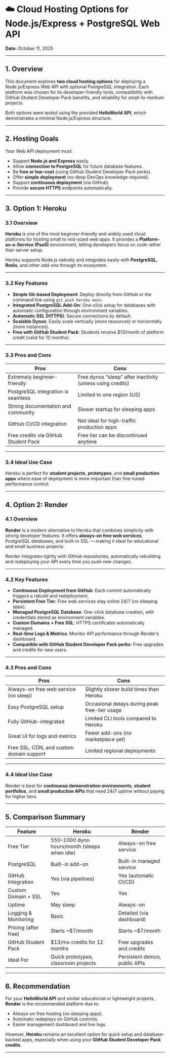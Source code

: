 # ☁️ Cloud Hosting Options for Node.js/Express + PostgreSQL Web API  

**Date:** October 11, 2025

---

## 1. Overview

This document explores **two cloud hosting options** for deploying a Node.js/Express Web API with optional PostgreSQL integration. Each platform was chosen for its developer-friendly tools, compatibility with GitHub Student Developer Pack benefits, and reliability for small-to-medium projects.

Both options were tested using the provided **HelloWorld API**, which demonstrates a minimal Node.js/Express structure.

---

## 2. Hosting Goals

Your Web API deployment must:
- Support **Node.js and Express** easily.
- Allow **connection to PostgreSQL** for future database features.
- Be **free or low-cost** (using GitHub Student Developer Pack perks).
- Offer **simple deployment** (no deep DevOps knowledge required).
- Support **continuous deployment** (via GitHub).
- Provide **secure HTTPS** endpoints automatically.

---

## 3. Option 1: Heroku  

### 3.1 Overview  
**Heroku** is one of the most beginner-friendly and widely used cloud platforms for hosting small to mid-sized web apps. It provides a **Platform-as-a-Service (PaaS)** environment, letting developers focus on code rather than server setup.

Heroku supports Node.js natively and integrates easily with **PostgreSQL**, **Redis**, and other add-ons through its ecosystem.

---

### 3.2 Key Features  
- **Simple Git-based Deployment**: Deploy directly from GitHub or the command line using `git push heroku main`.  
- **Integrated PostgreSQL Add-On**: One-click setup for databases with automatic configuration through environment variables.  
- **Automatic SSL (HTTPS)**: Secure connections by default.  
- **Scalable Dynos**: Easily scale vertically (more resources) or horizontally (more instances).  
- **Free with GitHub Student Pack**: Students receive $13/month of platform credit (valid for 12 months).  

---

### 3.3 Pros and Cons

| Pros | Cons |
|------|------|
| Extremely beginner-friendly | Free dynos “sleep” after inactivity (unless using credits) |
| PostgreSQL integration is seamless | Limited to one region (US) |
| Strong documentation and community | Slower startup for sleeping apps |
| GitHub CI/CD integration | Not ideal for high-traffic production apps |
| Free credits via GitHub Student Pack | Free tier can be discontinued anytime |

---

### 3.4 Ideal Use Case  
Heroku is perfect for **student projects**, **prototypes**, and **small production apps** where ease of deployment is more important than fine-tuned performance control.

---

## 4. Option 2: Render  

### 4.1 Overview  
**Render** is a modern alternative to Heroku that combines simplicity with strong developer features. It offers **always-on free web services**, PostgreSQL databases, and built-in SSL — making it ideal for educational and small business projects.

Render integrates tightly with GitHub repositories, automatically rebuilding and redeploying your API every time you push new changes.

---

### 4.2 Key Features  
- **Continuous Deployment from GitHub**: Each commit automatically triggers a rebuild and redeployment.  
- **Persistent Free Tier**: Free web services stay online 24/7 (no sleeping apps).  
- **Managed PostgreSQL Database**: One-click database creation, with credentials stored as environment variables.  
- **Custom Domains + Free SSL**: HTTPS certificates automatically managed.  
- **Real-time Logs & Metrics**: Monitor API performance through Render’s dashboard.  
- **Compatible with GitHub Student Developer Pack perks**: Free upgrades and credits for new users.

---

### 4.3 Pros and Cons

| Pros | Cons |
|------|------|
| Always-on free web service (no sleep) | Slightly slower build times than Heroku |
| Easy PostgreSQL setup | Occasional delays during peak free-tier usage |
| Fully GitHub-integrated | Limited CLI tools compared to Heroku |
| Great UI for logs and metrics | Fewer add-ons (no marketplace yet) |
| Free SSL, CDN, and custom domain support | Limited regional deployments |

---

### 4.4 Ideal Use Case  
Render is best for **continuous demonstration environments**, **student portfolios**, and **small production APIs** that need 24/7 uptime without paying for higher tiers.

---

## 5. Comparison Summary  

| Feature | **Heroku** | **Render** |
|----------|-------------|------------|
| Free Tier | 550–1000 dyno hours/month (sleeps when idle) | Always-on free service |
| PostgreSQL | Built-in add-on | Built-in managed service |
| GitHub Integration | Yes (via pipelines) | Yes (automatic CI/CD) |
| Custom Domain + SSL | Yes | Yes |
| Uptime | May sleep | Always-on |
| Logging & Monitoring | Basic | Detailed (via dashboard) |
| Pricing (after free) | Starts ~$7/month | Starts ~$7/month |
| GitHub Student Pack | $13/mo credits for 12 months | Free upgrades and credits |
| Ideal For | Quick prototypes, classroom projects | Persistent demos, public APIs |

---

## 6. Recommendation  

For your **HelloWorld API** and similar educational or lightweight projects, **Render** is the recommended platform due to:  
- Always-on free hosting (no sleeping apps).  
- Automatic redeploys on GitHub commits.  
- Easier management dashboard and live logs.  

However, **Heroku** remains an excellent option for quick setup and database-backed apps, especially when using your **GitHub Student Developer Pack credits**.

---